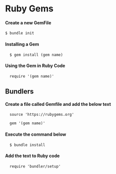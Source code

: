 # Ruby Gems

#### Create a new GemFile
```
$ bundle init
```

#### Installing a Gem

````
  $ gem install (gem name)
````

#### Using the Gem in Ruby Code

````
  require '(gem name)'
````

## Bundlers

#### Create a file called Gemfile and add the below text

````
  source 'https://rubygems.org'
  
  gem '(gem name)'
````
  
#### Execute the command below

````
  $ bundle install
````

#### Add the text to Ruby code

````
  require 'bundler/setup'
````
